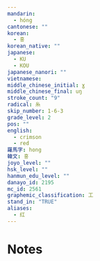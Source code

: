```yaml
---
mandarin:
  - hóng
cantonese: ""
korean:
  - 홍
korean_native: ""
japanese:
  - KU
  - KOU
japanese_nanori: ""
vietnamese:
middle_chinese_initial: ɣ
middle_chinese_final: uŋ
stroke_count: "9"
radical: 糸
skip_number: 1-6-3
grade_level: 2
pos: ""
english:
  - crimson
  - red
羅馬字: hong
韓文: 홍
joyo_level: ""
hsk_level: ""
hanmun_edu_level: ""
danayo_id: 2195
mc_id: 2561
graphemic_classification: 工
stand_in: "TRUE"
aliases:
  - 红
---
```


# Notes
